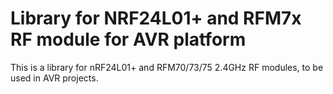 Library for NRF24L01+ and RFM7x RF module for AVR platform
==========================================================

This is a library for nRF24L01+ and RFM70/73/75 2.4GHz RF modules, to be used in AVR projects.

